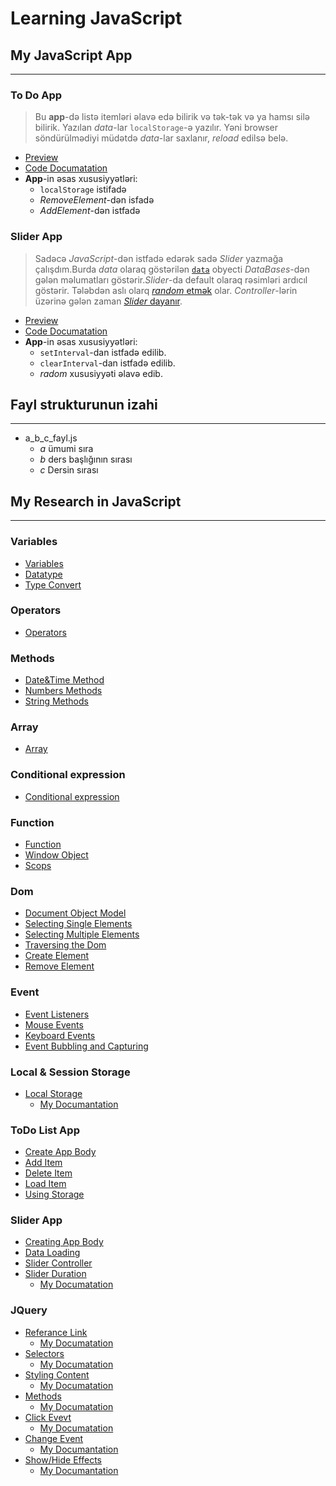 # Learning JavaScript
## My JavaScript App
***
### To Do App 
> Bu **app**-də listə itemləri əlavə edə bilirik və tək-tək və ya hamsı silə bilirik. Yazılan _data_-lar `localStorage`-ə yazılır. Yəni browser söndürülmədiyi müdətdə _data_-lar saxlanır, _reload_ edilsə belə.
- [Preview](https://onlinegdb.com/dv9JU4MGr)
- [Code Documatation](https://github.com/DrMadWill/JavaScript#todo-list-app)
- **App**-in əsas xususiyyətləri:
    - `localStorage` istifadə 
    - _RemoveElement_-dən isfadə
    - _AddElement_-dən istfadə
### Slider App
> Sadəcə _JavaScript_-dən istfadə edərək sadə _Slider_ yazmağa çalışdım.Burda _data_ olaraq  göstərilən [`data`](https://github.com/DrMadWill/JavaScript/blob/main/11_Slider_App/Js/30_11_4_Slider_Duration.js#L2) obyecti _DataBases_-dən gələn məlumatları göstərir._Slider_-da default olaraq rəsimləri ardıcıl göstərir. Tələbdən aslı olarq [_random_ etmək](https://github.com/DrMadWill/JavaScript/blob/main/11_Slider_App/Js/30_11_4_Slider_Duration.js#L44) olar. _Controller_-lərin üzərinə gələn zaman [_Slider_ dayanır](https://github.com/DrMadWill/JavaScript/blob/main/11_Slider_App/Js/30_11_4_Slider_Duration.js#L53).   
- [Preview](https://codepen.io/Dr-MadWill/pen/QWMPErQ?editors=0010)
- [Code Documatation](https://github.com/DrMadWill/JavaScript#slider-app-1)
- **App**-in əsas xususiyyətləri:
    - `setInterval`-dan istfadə edilib.
    - `clearInterval`-dan istfadə edilib.
    - _radom_ xususiyyəti əlavə edib.

## Fayl strukturunun izahi
***
- a_b_c_fayl.js
    - _a_ ümumi sıra
    - _b_ ders başlığının sırası
    - _c_ Dersin sırası

##  My Research in JavaScript 
***
### Variables
- [Variables](https://github.com/DrMadWill/JavaScript/blob/main/1_Variables/JavaScript/1_1_1_variable_script.js)
- [Datatype](https://github.com/DrMadWill/JavaScript/blob/main/1_Variables/JavaScript/2_1_2_datatype.js)
- [Type Convert](https://github.com/DrMadWill/JavaScript/blob/main/1_Variables/JavaScript/3_1_3_type_convert.js)
### Operators
- [Operators](https://github.com/DrMadWill/JavaScript/blob/main/2_Operators/JavaScripts/4_2_1_operators.js)
### Methods
- [Date&Time Method](https://github.com/DrMadWill/JavaScript/blob/main/3_Methods/JavaScripts/5_3_1_DateTimeMethods.js)
- [Numbers Methods](https://github.com/DrMadWill/JavaScript/blob/main/3_Methods/JavaScripts/6_3_2_Number.js)
- [String Methods](https://github.com/DrMadWill/JavaScript/blob/main/3_Methods/JavaScripts/7_3_3_String.js)
### Array
- [Array](https://github.com/DrMadWill/JavaScript/blob/main/5_Conditional_expression/JavaScripts/9_5_1_Conditional_expression.js)
### Conditional expression
- [Conditional expression](https://github.com/DrMadWill/JavaScript/blob/main/5_Conditional_expression/JavaScripts/9_5_1_Conditional_expression.js)
### Function
- [Function](https://github.com/DrMadWill/JavaScript/blob/main/6_Function/JavaScripts/10_6_1_Funciton.js)
- [Window Object](https://github.com/DrMadWill/JavaScript/blob/main/6_Function/JavaScripts/11_6_2_WindowObj.js)
- [Scops](https://github.com/DrMadWill/JavaScript/blob/main/6_Function/JavaScripts/12_6_3_Scops.js)
### Dom
- [Document Object Model](https://github.com/DrMadWill/JavaScript/blob/main/7_Dom/JavaScripts/13_7_1_Dom.js)
- [Selecting Single Elements](https://github.com/DrMadWill/JavaScript/blob/main/7_Dom/JavaScripts/14_7_2_Selcet_Single.js)
- [Selecting Multiple Elements](https://github.com/DrMadWill/JavaScript/blob/main/7_Dom/JavaScripts/15_7_3_Select_Multiple_elemnt.js)
- [Traversing the Dom](https://github.com/DrMadWill/JavaScript/blob/main/7_Dom/JavaScripts/16_7_4_Traversing_the_Dom.js)
- [Create Element](https://github.com/DrMadWill/JavaScript/blob/main/7_Dom/JavaScripts/17_7_5_Creating_Element.js)
- [Remove Element](https://github.com/DrMadWill/JavaScript/blob/main/7_Dom/JavaScripts/18_7_6_Remove_Elements.js)
### Event 
- [Event Listeners](https://github.com/DrMadWill/JavaScript/blob/main/8_Events/JavaScripts/19_8_1_EventListeners.js)
- [Mouse Events](https://github.com/DrMadWill/JavaScript/blob/main/8_Events/JavaScripts/20_8_2_Move_Event.js)
- [Keyboard Events](https://github.com/DrMadWill/JavaScript/blob/main/8_Events/JavaScripts/21_8_3_Keyboard_Event.js)
- [Event Bubbling and Capturing](https://github.com/DrMadWill/JavaScript/blob/main/8_Events/JavaScripts/21_8_4_Event_Bubnling.js)
### Local & Session Storage
- [Local Storage](https://github.com/DrMadWill/JavaScript/blob/main/9_Local_and_Session_Storage/JavaScripts/22_9_1_Local_and_Session_Storage.js)
    - [My Documantation](https://github.com/DrMadWill/JavaScript/blob/main/Documantation/9_Local_and_Session_Storage/documat.md)
### ToDo List App
- [Create App Body](https://github.com/DrMadWill/JavaScript/blob/main/10_ToDo_app/10_1_Create_App/index.html)
- [Add Item](https://github.com/DrMadWill/JavaScript/blob/main/10_ToDo_app/10_2_Add_List/23_9_2_Add_List.js)
- [Delete Item](https://github.com/DrMadWill/JavaScript/blob/main/10_ToDo_app/10_3_Delet_item/24_10_4_delet_item.js)
- [Load Item](https://github.com/DrMadWill/JavaScript/blob/main/10_ToDo_app/10_4_LoadElement/25_10_5_delet_item.js)
- [Using Storage](https://github.com/DrMadWill/JavaScript/blob/main/10_ToDo_app/10_4_LoadElement/25_10_5_delet_item.js)
### Slider App
- [Creating App Body](https://github.com/DrMadWill/JavaScript/blob/main/11_Slider_App/HTML/index.html)
- [Data Loading](https://github.com/DrMadWill/JavaScript/blob/main/11_Slider_App/Js/28_11_2_Image_Loading.js)
- [Slider Controller](https://github.com/DrMadWill/JavaScript/blob/main/11_Slider_App/Js/29_11_3_Slider_Controller.js)
- [Slider Duration](https://github.com/DrMadWill/JavaScript/blob/main/11_Slider_App/Js/30_11_4_Slider_Duration.js)
    - [My Documatation](https://github.com/DrMadWill/JavaScript/blob/main/Documantation/11_Slider_App/Silder_App.md)

### JQuery
- [Referance Link](https://github.com/DrMadWill/JavaScript/blob/main/12_JQery/31_12_1_JQuery_Referance.html)
    - [My Documatation](https://github.com/DrMadWill/JavaScript/blob/main/Documantation/12_JQuery/documantation.md#referance)
- [Selectors](https://github.com/DrMadWill/JavaScript/blob/main/12_JQery/32_12_2_Selectors.html)
    - [My Documatation](https://github.com/DrMadWill/JavaScript/blob/main/Documantation/12_JQuery/documantation.md#selectors)
- [Styling Content](https://github.com/DrMadWill/JavaScript/blob/main/12_JQery/33_12_3_Styling_Content.html#L25)
    - [My Documatation](https://github.com/DrMadWill/JavaScript/blob/main/Documantation/12_JQuery/documantation.md#styling-content)
- [Methods](https://github.com/DrMadWill/JavaScript/blob/main/12_JQery/34_12_4_Method.js)
    - [My Documatation](https://github.com/DrMadWill/JavaScript/blob/main/Documantation/12_JQuery/documantation.md#methods)
- [Click Evevt](https://github.com/DrMadWill/JavaScript/blob/main/12_JQery/35_12_5_ClickEvent.js#L2)
    - [My Documatation](https://github.com/DrMadWill/JavaScript/blob/main/Documantation/12_JQuery/documantation.md#click-event)
- [Change Event](https://github.com/DrMadWill/JavaScript/blob/main/12_JQery/36_12_6_Change_Event.js)
    - [My Documantation](https://github.com/DrMadWill/JavaScript/blob/main/Documantation/12_JQuery/documantation.md#change-event)
- [Show/Hide Effects](https://github.com/DrMadWill/JavaScript/blob/main/12_JQery/37_12_7_Show_Hide_Effect.js#L2)
    - [My Documantation](https://github.com/DrMadWill/JavaScript/blob/main/Documantation/12_JQuery/documantation.md#showhide-effects)

    